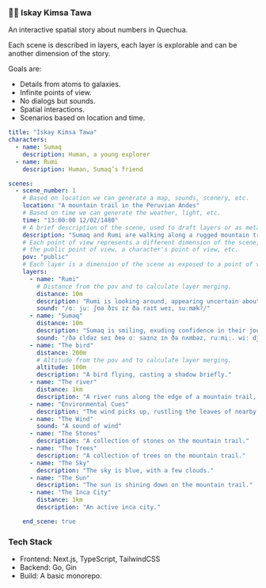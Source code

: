 ### 🖐🏽 Iskay Kimsa Tawa

An interactive spatial story about numbers in Quechua.

Each scene is described in layers, each layer is explorable and can be another dimension of the story.

Goals are:

- Details from atoms to galaxies.
- Infinite points of view.
- No dialogs but sounds.
- Spatial interactions.
- Scenarios based on location and time.

```yaml
title: "Iskay Kimsa Tawa"
characters:
  - name: Sumaq
    description: Human, a young explorer
  - name: Rumi
    description: Human, Sumaq’s friend

scenes:
  - scene_number: 1
    # Based on location we can generate a map, sounds, scenery, etc.
    location: "A mountain trail in the Peruvian Andes"
    # Based on time we can generate the weather, light, etc.
    time: "13:00:00 12/02/1480"
    # A brief description of the scene, used to draft layers or as meta data.
    description: "Sumaq and Rumi are walking along a rugged mountain trail. The sun is shining, and the path ahead is narrow and filled with stones."
    # Each point of view represents a different dimension of the scene, it can be
    # the public point of view, a character's point of view, etc.
    pov: "public"
    # Each layer is a dimension of the scene as exposed to a point of view.
    layers:
      - name: "Rumi"
        # Distance from the pov and to calculate layer merging.
        distance: 10m
        description: "Rumi is looking around, appearing uncertain about their path."
        sound: "/ɑː juː ʃʊə ðɪs ɪz ðə raɪt weɪ, suːmæk?/"
      - name: "Sumaq"
        distance: 10m
        description: "Sumaq is smiling, exuding confidence in their journey."
        sound: "/ðə ɛldəz seɪ ðeə ɑː saɪnz ɪn ðə nʌmbəz, ruːmiː. wiː dʒʌst hæv tuː lʊk keəfʊli./"
      - name: "The bird"
        distance: 200m
        # Altitude from the pov and to calculate layer merging.
        altitude: 100m
        description: "A bird flying, casting a shadow briefly."
      - name: "The river"
        distance: 1km
        description: "A river runs along the edge of a mountain trail, its sound barely audible."
      - name: "Environmental Cues"
        description: "The wind picks up, rustling the leaves of nearby trees."
      - name: "The Wind"
        sound: "A sound of wind"
      - name: "The Stones"
        description: "A collection of stones on the mountain trail."
      - name: "The Trees"
        description: "A collection of trees on the mountain trail."
      - name: "The Sky"
        description: "The sky is blue, with a few clouds."
      - name: "The Sun"
        description: "The sun is shining down on the mountain trail."
      - name: "The Inca City"
        distance: 1km
        description: "An active inca city."

    end_scene: true
```

### Tech Stack

- Frontend: Next.js, TypeScript, TailwindCSS
- Backend: Go, Gin
- Build: A basic monorepo.
